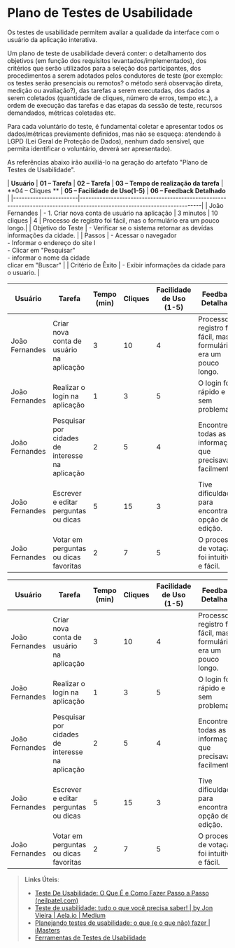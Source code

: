 # Plano de Testes de Usabilidade

Os testes de usabilidade permitem avaliar a qualidade da interface com o usuário da aplicação interativa.

Um plano de teste de usabilidade deverá conter: o detalhamento dos objetivos (em função dos requisitos levantados/implementados), dos critérios que serão utilizados para a seleção dos participantes, dos procedimentos a serem adotados pelos condutores de teste (por exemplo: os testes serão presenciais ou remotos? o método será observação direta, medição ou avaliação?), das tarefas a serem executadas, dos dados a serem coletados (quantidade de cliques, número de erros, tempo etc.), a ordem de execução das tarefas e das etapas da sessão de teste, recursos demandados, métricas coletadas etc.

Para cada voluntário do teste, é fundamental coletar e apresentar todos os dados/métricas previamente definidos, mas não se esqueça: atendendo à LGPD (Lei Geral de Proteção de Dados), nenhum dado sensível, que permita identificar o voluntário, deverá ser apresentado).

As referências abaixo irão auxiliá-lo na geração do artefato "Plano de Testes de Usabilidade".

| **Usuário** 	| **01 – Tarefa** | **02 – Tarefa** | **03 – Tempo de realização da tarefa** | **04 – Cliques	** |  **05 – Facilidade de Uso(1-5)** | **06 – Feedback Detalhado** |
|-----------------------|-------------------------------------------------------------------------------------------------------------------------|
| João Fernandes 	| - 1. Criar nova conta de usuário na aplicação | 3 minutos | 10 cliques | 4 | Processo de registro foi fácil, mas o formulário era um pouco longo.| 
| Objetivo do Teste 	| - Verificar se o sistema retornar as devídas informações da cidade. |
| Passos 	            | - Acessar o navegador <br> - Informar o endereço do site l<br> - Clicar em "Pesquisar" <br> - informar o nome da cidade <br> clicar em "Buscar" |
| Critério de Êxito     | - Exibir informações da cidade para o usuario. |

| Usuário | Tarefa                                             | Tempo (min) | Cliques | Facilidade de Uso (1-5) | Feedback Detalhado                                                                                        |
|---------|----------------------------------------------------|-------------|---------|-------------------------|------------------------------------------------------------------------------------------------------------|
| João Fernandes       | Criar nova conta de usuário na aplicação          | 3           | 10      | 4                       | Processo de registro foi fácil, mas o formulário era um pouco longo.                                      |
| João Fernandes       | Realizar o login na aplicação                     | 1           | 3       | 5                       | O login foi rápido e sem problemas.                                                                        |
| João Fernandes       | Pesquisar por cidades de interesse na aplicação   | 2           | 5       | 4                       | Encontrei todas as informações que precisava facilmente.                                                   |
| João Fernandes       | Escrever e editar perguntas ou dicas             | 5           | 15      | 3                       | Tive dificuldades para encontrar a opção de edição.                                                        |
| João Fernandes       | Votar em perguntas ou dicas favoritas            | 2           | 7       | 5                       | O processo de votação foi intuitivo e fácil.                                                               |


| Usuário | Tarefa                                             | Tempo (min) | Cliques | Facilidade de Uso (1-5) | Feedback Detalhado                                                                                        |
|---------|----------------------------------------------------|-------------|---------|-------------------------|------------------------------------------------------------------------------------------------------------|
| João Fernandes       | Criar nova conta de usuário na aplicação          | 3           | 10      | 4                       | Processo de registro foi fácil, mas o formulário era um pouco longo.                                      |
| João Fernandes       | Realizar o login na aplicação                     | 1           | 3       | 5                       | O login foi rápido e sem problemas.                                                                        |
| João Fernandes       | Pesquisar por cidades de interesse na aplicação   | 2           | 5       | 4                       | Encontrei todas as informações que precisava facilmente.                                                   |
| João Fernandes       | Escrever e editar perguntas ou dicas             | 5           | 15      | 3                       | Tive dificuldades para encontrar a opção de edição.                                                        |
| João Fernandes       | Votar em perguntas ou dicas favoritas            | 2           | 7       | 5                       | O processo de votação foi intuitivo e fácil.   


                                                                                                    

> **Links Úteis**:
> - [Teste De Usabilidade: O Que É e Como Fazer Passo a Passo (neilpatel.com)](https://neilpatel.com/br/blog/teste-de-usabilidade/)
> - [Teste de usabilidade: tudo o que você precisa saber! | by Jon Vieira | Aela.io | Medium](https://medium.com/aela/teste-de-usabilidade-o-que-voc%C3%AA-precisa-saber-39a36343d9a6/)
> - [Planejando testes de usabilidade: o que (e o que não) fazer | iMasters](https://imasters.com.br/design-ux/planejando-testes-de-usabilidade-o-que-e-o-que-nao-fazer/)
> - [Ferramentas de Testes de Usabilidade](https://www.usability.gov/how-to-and-tools/resources/templates.html)
